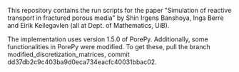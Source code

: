 This repository contains the run scripts for the paper "Simulation of reactive transport in fractured porous media" by Shin Irgens Banshoya, Inga Berre and Eirik Keilegavlen (all at Dept. of Mathematics, UiB).

The implementation uses version 1.5.0 of PorePy. Additionally, some functionalities in PorePy were modified. To get these, pull the branch modified_discretization_matrices, commit dd37db2c9c403ba9d0eca734eacfc40031bbac02. 

